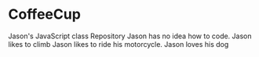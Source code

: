 # CoffeeCup
Jason's JavaScript class Repository
Jason has no idea how to code.
Jason likes to climb
Jason likes to ride his motorcycle.
Jason loves his dog
